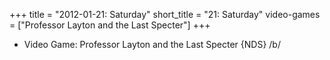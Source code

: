 +++
title = "2012-01-21: Saturday"
short_title = "21: Saturday"
video-games = ["Professor Layton and the Last Specter"]
+++


* Video Game: Professor Layton and the Last Specter {NDS} /b/